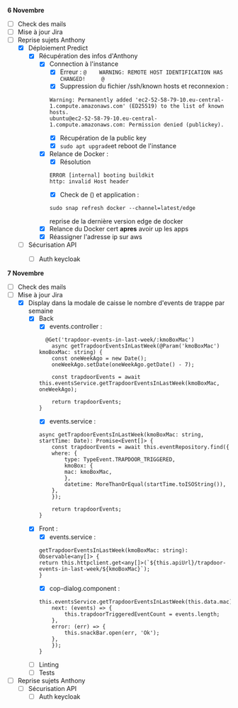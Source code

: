 **6 Novembre**
- [ ] Check des mails
- [ ] Mise à jour Jira
- [ ] Reprise sujets Anthony
    - [x] Déploiement Predict
        - [x] Récupération des infos d'Anthony
            - [x] Connection à l'instance
                - [x] Erreur : ```@    WARNING: REMOTE HOST IDENTIFICATION HAS CHANGED!     @```
                - [x] Suppression du fichier /ssh/known hosts et reconnexion : 
                ```
                Warning: Permanently added 'ec2-52-58-79-10.eu-central-1.compute.amazonaws.com' (ED25519) to the list of known hosts.
                ubuntu@ec2-52-58-79-10.eu-central-1.compute.amazonaws.com: Permission denied (publickey).
                ```
                - [x] Récupération de la public key 
                - [x] ```sudo apt upgrade```et reboot de l'instance
            - [x] Relance de Docker : 
                - [x] Résolution 
                ```
                ERROR [internal] booting buildkit  
                http: invalid Host header
                ```
                - [x] Check de () et application : 
                ```
                sudo snap refresh docker --channel=latest/edge
                ```
                reprise de la dernière version edge de docker
            - [x] Relance du Docker cert **apres** avoir up les apps 
            - [x] Réassigner l'adresse ip sur aws
    - [ ] Sécurisation API
        - [ ] Auth keycloak


**7 Novembre**
- [ ] Check des mails
- [ ] Mise à jour Jira
    - [x] Display dans la modale de caisse le nombre d'events de trappe par semaine
        - [x] Back
            - [x] events.controller : 
            ```
              @Get('trapdoor-events-in-last-week/:kmoBoxMac')
                async getTrapdoorEventsInLastWeek(@Param('kmoBoxMac') kmoBoxMac: string) {
                const oneWeekAgo = new Date();
                oneWeekAgo.setDate(oneWeekAgo.getDate() - 7);

                const trapdoorEvents = await this.eventsService.getTrapdoorEventsInLastWeek(kmoBoxMac, oneWeekAgo);

                return trapdoorEvents;
            }
            ```
            - [x] events.service : 
            ```
            async getTrapdoorEventsInLastWeek(kmoBoxMac: string, startTime: Date): Promise<Event[]> {
                const trapdoorEvents = await this.eventRepository.find({
                where: {
                    type: TypeEvent.TRAPDOOR_TRIGGERED,
                    kmoBox: {
                    mac: kmoBoxMac,
                    },
                    datetime: MoreThanOrEqual(startTime.toISOString()),
                },
                });
            
                return trapdoorEvents;
            }
            ```
        - [x] Front :
            - [x] events.service : 
            ```
            getTrapdoorEventsInLastWeek(kmoBoxMac: string): Observable<any[]> {
            return this.httpclient.get<any[]>(`${this.apiUrl}/trapdoor-events-in-last-week/${kmoBoxMac}`);
            }
            ```
            - [x] cop-dialog.component :
            ```
            this.eventsService.getTrapdoorEventsInLastWeek(this.data.mac).subscribe({
                next: (events) => {
                    this.trapdoorTriggeredEventCount = events.length;
                },
                error: (err) => {
                    this.snackBar.open(err, 'Ok');
                },
                });
            }
            ```
        - [ ] Linting
        - [ ] Tests
- [ ] Reprise sujets Anthony
    - [ ] Sécurisation API
        - [ ] Auth keycloak